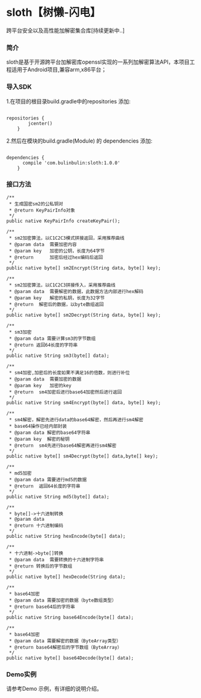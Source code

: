 # sloth【树懒-闪电】
跨平台安全以及高性能加解密集合库[持续更新中..]

### 简介
sloth是基于开源跨平台加解密库openssl实现的一系列加解密算法API，本项目工程适用于Android项目,兼容arm,x86平台；

### 导入SDK

1.在项目的根目录build.gradle中的repositories 添加:
```

repositories {
        jcenter()
    }

```
2.然后在模块的build.gradle(Module) 的 dependencies 添加:
```

dependencies {
      compile 'com.bulinbulin:sloth:1.0.0'
    }

```



### 接口方法

```
/**
 * 生成国密sm2的公私钥对
 * @return KeyPairInfo对象
 */
public native KeyPairInfo createKeyPair();
```

```
/**
 * sm2加密算法，以C1C2C3模式拼接返回，采用推荐曲线
 * @param data  需要加密内容
 * @param key   加密的公钥，长度为64字节
 * @return      加密后经过hex编码后返回
 */
public native byte[] sm2Encrypt(String data, byte[] key);
```

```
/**
 * sm2加密算法，以C1C2C3拼接传入，采用推荐曲线
 * @param data  需要解密的数据，此数据方法内部进行hex解码
 * @param key   解密的私钥，长度为32字节
 * @return  解密后的数据，以byte数组返回
 */
public native byte[] sm2Decrypt(String data, byte[] key);
```

```
/**
 * sm3加密
 * @param data 需要计算sm3的字节数组
 * @return 返回64长度的字符串
 */
public native String sm3(byte[] data);
```

```
/**
 * sm4加密,加密后的长度如果不满足16的倍数，则进行补位
 * @param data  需要加密的数据
 * @param key   加密的key
 * @return  sm4加密后进行base64加密然后进行返回
 */
public native String sm4Encrypt(byte[] data, byte[] key);
```

```
/**
 * sm4解密，解密先进行data的base64解密，然后再进行sm4解密
 * base64操作已经内部封装
 * @param data 解密的base64字符串
 * @param key  解密的秘钥
 * @return  sm4先进行base64解密再进行sm4解密
 */
public native byte[] sm4Decrypt(byte[] data,byte[] key);
```

```
/**
 * md5加密
 * @param data 需要进行md5的数据
 * @return  返回64长度的字符串
 */
public native String md5(byte[] data);
```

```
/**
 * byte[]->十六进制转换
 * @param data
 * @return 十六进制编码
 */
public native String hexEncode(byte[] data);
```

```
/**
 * 十六进制->byte[]转换
 * @param data  需要转换的十六进制字符串
 * @return 转换后的字节数组
 */
public native byte[] hexDecode(String data);
```

```
/**
 * base64加密
 * @param data 需要加密的数据（byte数组类型）
 * @return base64后的字符串
 */
public native String base64Encode(byte[] data);

```

```
/**
 * base64加密
 * @param data 需要解密的数据（ByteArray类型）
 * @return base64解密后的字节数组（ByteArray）
 */
public native byte[] base64Decode(byte[] data);
```



### Demo实例

请参考Demo 示例，有详细的说明介绍。

